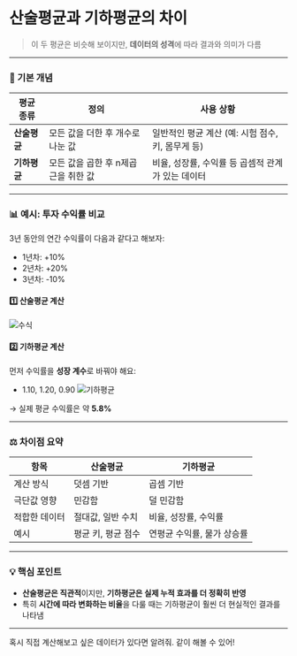# 산술평균과 기하평균의 차이
> 이 두 평균은 비슷해 보이지만, **데이터의 성격**에 따라 결과와 의미가 다름

---

### 📘 기본 개념

| 평균 종류   | 정의 | 사용 상황 |
|-------------|------|------------|
| **산술평균** | 모든 값을 더한 후 개수로 나눈 값 | 일반적인 평균 계산 (예: 시험 점수, 키, 몸무게 등) |
| **기하평균** | 모든 값을 곱한 후 n제곱근을 취한 값 | 비율, 성장률, 수익률 등 곱셈적 관계가 있는 데이터 |

---

### 📊 예시: 투자 수익률 비교

3년 동안의 연간 수익률이 다음과 같다고 해보자:

- 1년차: +10%  
- 2년차: +20%  
- 3년차: -10%

#### 1️⃣ 산술평균 계산  
![수식](https://latex.codecogs.com/png.image?\dpi{200}\frac{10+20+(-10)}{3}=\frac{20}{3}\approx6.67\%)

#### 2️⃣ 기하평균 계산  
먼저 수익률을 **성장 계수**로 바꿔야 해요:  
- 1.10, 1.20, 0.90
![기하평균](https://latex.codecogs.com/png.image?\dpi{110}\text{기하평균}=\sqrt[3]{1.10\times1.20\times0.90}\approx\sqrt[3]{1.188}\approx1.058)

→ 실제 평균 수익률은 약 **5.8%**

---

### ⚖️ 차이점 요약

| 항목 | 산술평균 | 기하평균 |
|------|-----------|-----------|
| 계산 방식 | 덧셈 기반 | 곱셈 기반 |
| 극단값 영향 | 민감함 | 덜 민감함 |
| 적합한 데이터 | 절대값, 일반 수치 | 비율, 성장률, 수익률 |
| 예시 | 평균 키, 평균 점수 | 연평균 수익률, 물가 상승률 |

---

### 💡 핵심 포인트

- **산술평균은 직관적**이지만, **기하평균은 실제 누적 효과를 더 정확히 반영**
- 특히 **시간에 따라 변화하는 비율**을 다룰 때는 기하평균이 훨씬 더 현실적인 결과를 나타냄

---
혹시 직접 계산해보고 싶은 데이터가 있다면 알려줘. 같이 해볼 수 있어!
